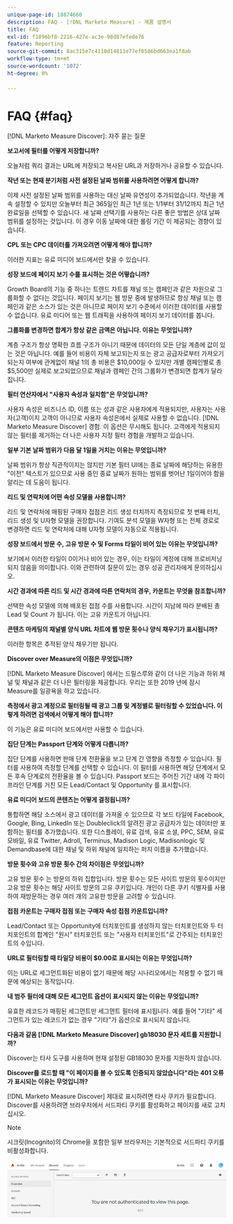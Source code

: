 ```yaml
---
unique-page-id: 18874660
description: FAQ - [!DNL Marketo Measure] - 제품 설명서
title: FAQ
exl-id: f1896bf8-2216-427e-ac3e-98d87efede76
feature: Reporting
source-git-commit: 8ac315e7c4110d14811e77ef0586bd663ea1f8ab
workflow-type: tm+mt
source-wordcount: '1072'
ht-degree: 0%

---
```


# FAQ {#faq}

[!DNL Marketo Measure Discover]: 자주 묻는 질문

**보고서에 필터를 어떻게 저장합니까?**

오늘처럼 쿼리 결과는 URL에 저장되고 복사된 URL과 저장하거나 공유할 수 있습니다.

**작년 또는 현재 분기처럼 사전 설정된 날짜 범위를 사용하려면 어떻게 합니까?**

이제 사전 설정된 날짜 범위를 사용하는 대신 날짜 유연성이 추가되었습니다. 작년을 계속 설정할 수 있지만 오늘부터 최근 365일인 최근 1년 또는 1/1부터 31/12까지 최근 1년 완료일을 선택할 수 있습니다. 새 날짜 선택기를 사용하는 다른 좋은 방법은 상대 날짜 범위를 설정하는 것입니다. 이 경우 이동 날짜에 대한 롤링 기간 이 제공되는 경향이 있습니다.

**CPL 또는 CPC 데이터를 가져오려면 어떻게 해야 합니까?**

이러한 지표는 유료 미디어 보드에서만 찾을 수 있습니다.

**성장 보드에 페이지 보기 수를 표시하는 것은 어떻습니까?**

Growth Board의 기능 중 하나는 트렌드 차트를 채널 또는 캠페인과 같은 차원으로 그룹화할 수 없다는 것입니다. 페이지 보기는 웹 방문 중에 발생하므로 항상 채널 또는 캠페인과 같은 소스가 있는 것은 아니므로 페이지 보기 수준에서 이러한 데이터를 사용할 수 없습니다. 유료 미디어 또는 웹 트래픽을 사용하여 페이지 보기 데이터를 봅니다.

**그룹화를 변경하면 합계가 항상 같은 금액은 아닙니다. 이유는 무엇입니까?**

계층 구조가 항상 명확한 흐름 구조가 아니기 때문에 데이터의 모든 단일 계층에 값이 있는 것은 아닙니다. 예를 들어 비용이 자체 보고되는지 또는 광고 공급자로부터 가져오기되는지 여부에 관계없이 채널 1의 총 비용은 $10,000일 수 있지만 개별 캠페인별로 총 $5,500만 실제로 보고되었으므로 채널과 캠페인 간의 그룹화가 변경되면 합계가 달라집니다.

**필터 연산자에서 &quot;사용자 속성과 일치함&quot;은 무엇입니까?**

사용자 속성은 비즈니스 ID, 이름 또는 성과 같은 사용자에게 적용되지만, 사용자는 사용자(고객)이지 고객이 아니므로 사용자 속성은에서 실제로 사용할 수 없습니다. [!DNL Marketo Measure Discover] 경험. 이 옵션은 무시해도 됩니다. 고객에게 적용되지 않는 필터를 제거하는 더 나은 사용자 지정 필터 경험을 개발하고 있습니다.

**일부 기본 날짜 범위가 다음 달 1일을 거치는 이유는 무엇입니까?**

날짜 범위가 항상 직관적이지는 않지만 기본 필터 UI에는 종료 날짜에 해당하는 유용한 &quot;이전&quot; 텍스트가 있으므로 사용 중인 종료 날짜가 원하는 범위를 벗어난 1일이어야 함을 알리는 데 도움이 됩니다.

**리드 및 연락처에 어떤 속성 모델을 사용합니까?**

리드 및 연락처에 매핑된 구매자 접점은 리드 생성 터치까지 측정되므로 첫 번째 터치, 리드 생성 및 U자형 모델을 권장합니다. 기여도 분석 모델을 W자형 또는 전체 경로로 변경하면 리드 및 연락처에 대해 U자형 모델이 자동으로 적용됩니다.

**성장 보드에서 방문 수, 고유 방문 수 및 Forms 타일이 비어 있는 이유는 무엇입니까?**

보기에서 이러한 타일이 0이거나 비어 있는 경우, 이는 타일이 계정에 대해 프로비저닝되지 않음을 의미합니다. 이와 관련하여 질문이 있는 경우 성공 관리자에게 문의하십시오.

**시간 경과에 따른 리드 및 시간 경과에 따른 연락처의 경우, 카운트는 무엇을 참조합니까?**

선택한 속성 모델에 의해 배포된 접점 수를 사용합니다. 시간이 지남에 따라 분배된 총 Lead 및 Count 가 됩니다. 이는 고유 카운트가 아닙니다.

**콘텐츠 마케팅의 채널별 양식 URL 차트에 웹 방문 횟수나 양식 채우기가 표시됩니까?**

이러한 항목은 추적된 양식 채우기만 됩니다.

**Discover over Measure의 이점은 무엇입니까?**

[!DNL Marketo Measure Discover] 에서는 드릴스루와 같이 더 나은 기능과 하위 채널 및 채널과 같은 더 나은 필터링을 제공합니다. 우리는 또한 2019 년에 잠시 Measure를 일광욕을 하고 있습니다.

**측정에서 광고 계정으로 필터링될 때 광고 그룹 및 계정별로 필터링할 수 있었습니다. 이렇게 하려면 검색에서 어떻게 해야 합니까?**

이 기능은 유료 미디어 보드에서만 사용할 수 있습니다.

**집단 단계는 Passport 단계와 어떻게 다릅니까?**

집단 단계를 사용하면 판매 단계 전환율을 보고 단계 간 영향을 측정할 수 있습니다. 필터를 사용하여 측정할 단계를 선택할 수 있습니다. 이 필터를 사용하면 해당 단계에서 모든 후속 단계로의 전환율을 볼 수 있습니다. Passport 보드는 주어진 기간 내에 각 파이프라인 단계를 거친 모든 Lead/Contact 및 Opportunity 를 표시합니다.

**유료 미디어 보드의 콘텐츠는 어떻게 결정됩니까?**

통합하면 해당 소스에서 광고 데이터를 가져올 수 있으므로 각 보드 타일에 Facebook, Google, Bing, LinkedIn 또는 Doubleclick의 알려진 광고 공급자가 있는 데이터만 포함하는 필터를 추가했습니다. 또한 디스플레이, 유료 검색, 유료 소셜, PPC, SEM, 유료 모바일, 유료 Twitter, Adroll, Terminus, Madison Logic, Madisonlogic 및 Demandbase에 대한 채널 및 하위 채널에 일치하는 퍼지 이름을 추가했습니다.

**방문 횟수와 고유 방문 횟수 간의 차이점은 무엇입니까?**

고유 방문 횟수 는 방문의 하위 집합입니다. 방문 횟수는 모든 사이트 방문의 횟수이지만 고유 방문 횟수는 해당 사이트 방문의 고유 쿠키입니다. 개인이 다른 쿠키 식별자를 사용하여 재방문하는 경우 여러 개의 고유한 방문을 고려할 수 있습니다.

**접점 카운트는 구매자 접점 또는 구매자 속성 접점 카운트입니까?**

Lead/Contact 또는 Opportunity에 터치포인트를 생성하지 않는 터치포인트와 두 터치포인트의 합계인 &quot;원시&quot; 터치포인트 또는 &quot;사용자 터치포인트&quot;로 간주되는 터치포인트의 수입니다.

**URL로 필터링할 때 타일당 비용이 $0.00로 표시되는 이유는 무엇입니까?**

이는 URL로 세그먼트화된 비용이 없기 때문에 해당 시나리오에서는 적용할 수 없기 때문에 예상되는 동작입니다.

**내 범주 필터에 대해 모든 세그먼트 옵션이 표시되지 않는 이유는 무엇입니까?**

유효한 레코드가 매핑된 세그먼트만 세그먼트 필터에 표시됩니다. 예를 들어 &quot;기타&quot; 세그먼트가 있는 레코드가 없는 경우 &quot;기타&quot;가 옵션으로 표시되지 않습니다.

**다음과 같음 [!DNL Marketo Measure Discover] gb18030 문자 세트를 지원합니까?**

Discover는 타사 도구를 사용하며 현재 설정된 GB18030 문자를 지원하지 않습니다.

**Discover를 로드할 때 &quot;이 페이지를 볼 수 있도록 인증되지 않았습니다&quot;라는 401 오류가 표시되는 이유는 무엇입니까?**

[!DNL Marketo Measure Discover] 제대로 표시하려면 타사 쿠키가 필요합니다. Discover를 사용하려면 브라우저에서 서드파티 쿠키를 활성화하고 페이지를 새로 고치십시오.

>[!NOTE]
>
>시크릿(Incognito)의 Chrome을 포함한 일부 브라우저는 기본적으로 서드파티 쿠키를 비활성화합니다.

![](assets/faq-1.png)